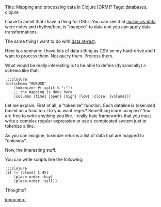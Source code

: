 Title: Mapping and processing data in Clojure [ORM]?
Tags: databases, clojure

I have to admit that I have a thing for DSLs. You can see it at [music-as-data](https://github.com/jonromero/music-as-data) were notes and rhythm/beat is "mapped" to data and you can apply data transformations. 

The same thing I want to do with [data at-rest](http://en.wikipedia.org/wiki/Data_at_Rest).

Here is a scenario:
I have lots of data sitting as CSV on my hard-drive and I want to process them. Not query them. Process them.

What would be really interesting is to be able to define (dynamically) a schema like that:
	
	:::clojure
	(defschema "EURUSD" 
  		(tokenizer #(.split % ":"))  
  		;; the mapping is done here
  		(columns |time| |open| |high| |low| |close| |volume|))

Let me explain.
First of all, a "tokenize" function. Each dataline is tokenized based on a function. Do you want regex? Something more complex? You are free to write anything you like. I really hate frameworks that you must write a complex regular expression or use a compicated system just to tokenize a line.

As you can imagine, tokenize returns a list of data that are mapped to "columns".

Now, the interesting stuff. 

You can write scripts like the following:

	:::clojure
	(if (> |close| 1.45)
		(place-order :buy)
		(place-order :sell))

Thoughts? 

[jonromero](http://www.twitter.com/jonromero)

